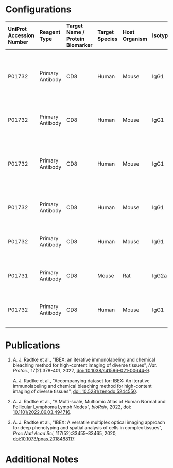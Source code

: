 # Configurations

| UniProt Accession Number   | Reagent Type     | Target Name / Protein Biomarker   | Target Species   | Host Organism   | Isotype   | Clonality   | Vendor    |   Catalog Number | Conjugate   | RRID        | Availability   | Method           | Tissue Preservation               | Target Tissue   | Tissue State        | Detergent         | Antigen Retrieval Conditions   | Dye Inactivation Conditions                                            | Recommend   | Agree                                                        | Disagree   | Contributor         | Notes   |
|:---------------------------|:-----------------|:----------------------------------|:-----------------|:----------------|:----------|:------------|:----------|-----------------:|:------------|:------------|:---------------|:-----------------|:----------------------------------|:----------------|:--------------------|:------------------|:-------------------------------|:-----------------------------------------------------------------------|:------------|:-------------------------------------------------------------|:-----------|:--------------------|:--------|
| P01732                     | Primary Antibody | CD8                               | Human            | Mouse           | IgG1      | SK1         | BioLegend |           344716 | AF488       | AB_10549301 | Stock          | IBEX2D Automated | 1:4 Cytofix/Cytoperm Fixed Frozen | Jejunum         | NA                  | 0.3% Triton-X-100 | NA                             | 0.5 mg/ml LiBH4 10 minutes continuous exchange with automated protocol | Yes         | 0000-0003-4379-8967 [[1](#publications)]                     | NA         | 0000-0003-4379-8967 |         |
| P01732                     | Primary Antibody | CD8                               | Human            | Mouse           | IgG1      | SK1         | BioLegend |           344716 | AF488       | AB_10549301 | Stock          | IBEX2D Manual    | 1:4 Cytofix/Cytoperm Fixed Frozen | Liver           | NA                  | 0.3% Triton-X-100 | NA                             | 1 mg/ml LiBH4 15 minutes                                               | Yes         | 0000-0003-4379-8967 [[3](#publications), [1](#publications)] | NA         | 0000-0003-4379-8967 |         |
| P01732                     | Primary Antibody | CD8                               | Human            | Mouse           | IgG1      | SK1         | BioLegend |           344716 | AF488       | AB_10549301 | Stock          | IBEX2D Automated | 1:4 Cytofix/Cytoperm Fixed Frozen | Lymph Node      | NA                  | 0.3% Triton-X-100 | NA                             | 0.5 mg/ml LiBH4 10 minutes continuous exchange with automated protocol | Yes         | 0000-0003-4379-8967 [[1](#publications)]                     | NA         | 0000-0003-4379-8967 |         |
| P01732                     | Primary Antibody | CD8                               | Human            | Mouse           | IgG1      | SK1         | BioLegend |           344716 | AF488       | AB_10549301 | Stock          | IBEX2D Manual    | 1:4 Cytofix/Cytoperm Fixed Frozen | Lymph Node      | NA                  | 0.3% Triton-X-100 | NA                             | 1 mg/ml LiBH4 15 minutes                                               | Yes         | 0000-0003-4379-8967 [[3](#publications), [1](#publications)] | NA         | 0000-0003-4379-8967 |         |
| P01732                     | Primary Antibody | CD8                               | Human            | Mouse           | IgG1      | SK1         | BioLegend |           344716 | AF488       | AB_10549301 | Stock          | IBEX2D Manual    | 1:4 Cytofix/Cytoperm Fixed Frozen | Spleen          | NA                  | 0.3% Triton-X-100 | NA                             | 1 mg/ml LiBH4 15 minutes                                               | Yes         | 0000-0003-4379-8967 [[3](#publications), [1](#publications)] | NA         | 0000-0003-4379-8967 |         |
| P01731                     | Primary Antibody | CD8                               | Mouse            | Rat             | IgG2a     | 53-6.7      | BioLegend |           100723 | AF488       | AB_389304   | Stock          | IBEX2D Manual    | 1:4 Cytofix/Cytoperm Fixed Frozen | Lymph Node      | NA                  | 0.3% Triton-X-100 | NA                             | 1 mg/ml LiBH4 15 minutes                                               | Yes         | 0000-0003-4379-8967 [[3](#publications)]                     | NA         | 0000-0003-4379-8967 |         |
| P01732                     | Primary Antibody | CD8                               | Human            | Mouse           | IgG1      | SK1         | BioLegend |           344716 | AF488       | AB_10549301 | Stock          | IBEX2D Manual    | 1:4 Cytofix/Cytoperm Fixed Frozen | Lymph Node      | Follicular Lymphoma | 0.3% Triton-X-100 | NA                             | 1 mg/ml LiBH4 15 minutes                                               | Yes         | 0000-0003-4379-8967 [[2](#publications)]                     | NA         | 0000-0003-4379-8967 |         |

# Publications

<a name="publications"></a>
1. A. J. Radtke et al., "IBEX: an iterative immunolabeling and chemical bleaching
 method for high-content imaging of diverse tissues", *Nat. Protoc.*, 17(2):378-401, 2022, [doi: 10.1038/s41596-021-00644-9](https://doi.org/10.1038/s41596-021-00644-9).

    A. J. Radtke et al., "Accompanying dataset for: IBEX: An iterative immunolabeling and chemical bleaching method for high-content imaging of diverse tissues", [doi: 10.5281/zenodo.5244550](https://doi.org/10.5281/zenodo.5244551).

2. A. J. Radtke et al., "A Multi-scale, Multiomic Atlas of Human Normal and Follicular Lymphoma Lymph Nodes", *bioRxiv*, 2022, [doi: 10.1101/2022.06.03.494716](https://doi.org/10.1101/2022.06.03.494716).

3. A. J. Radtke et al., "IBEX: A versatile multiplex optical imaging approach for deep phenotyping and spatial analysis of cells in complex tissues", *Proc Natl Acad Sci*, 117(52):33455–33465, 2020, [doi:10.1073/pnas.2018488117](https://doi.org/10.1073/pnas.2018488117)


# Additional Notes

<a name="notes"></a>

